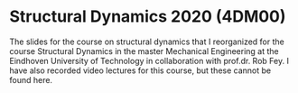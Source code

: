 # Structural Dynamics 2020 (4DM00)

The slides for the course on structural dynamics that I reorganized for the course Structural Dynamics in the master Mechanical Engineering at the Eindhoven University of Technology in collaboration with prof.dr. Rob Fey. I have also recorded video lectures for this course, but these cannot be found here. 
